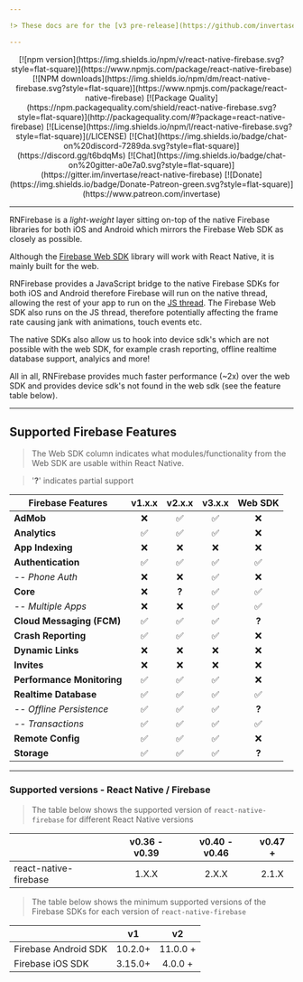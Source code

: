 ```yaml
---

!> These docs are for the [v3 pre-release](https://github.com/invertase/react-native-firebase/releases/tag/v3.0.0) version, for the currently published release version see the [v2 docs](/v2/)

---
```


<div style="text-align: center;">
[![npm version](https://img.shields.io/npm/v/react-native-firebase.svg?style=flat-square)](https://www.npmjs.com/package/react-native-firebase)
[![NPM downloads](https://img.shields.io/npm/dm/react-native-firebase.svg?style=flat-square)](https://www.npmjs.com/package/react-native-firebase)
[![Package Quality](https://npm.packagequality.com/shield/react-native-firebase.svg?style=flat-square)](http://packagequality.com/#?package=react-native-firebase)
[![License](https://img.shields.io/npm/l/react-native-firebase.svg?style=flat-square)](/LICENSE)
[![Chat](https://img.shields.io/badge/chat-on%20discord-7289da.svg?style=flat-square)](https://discord.gg/t6bdqMs)
[![Chat](https://img.shields.io/badge/chat-on%20gitter-a0e7a0.svg?style=flat-square)](https://gitter.im/invertase/react-native-firebase)
[![Donate](https://img.shields.io/badge/Donate-Patreon-green.svg?style=flat-square)](https://www.patreon.com/invertase)
</div>

---


RNFirebase is a _light-weight_ layer sitting on-top of the native Firebase libraries for both iOS and Android which mirrors the Firebase Web SDK as closely as possible.

Although the [Firebase Web SDK](https://www.npmjs.com/package/firebase) library will work with React Native, it is mainly built for the web.

RNFirebase provides a JavaScript bridge to the native Firebase SDKs for both iOS and Android therefore Firebase will run on the native thread, allowing the rest of your app to run on the [JS thread](https://facebook.github.io/react-native/docs/performance.html#javascript-frame-rate). The Firebase Web SDK also runs on the JS thread, therefore potentially affecting the frame rate causing jank with animations, touch events etc.

The native SDKs also allow us to hook into device sdk's which are not possible with the web SDK, for example crash reporting, offline realtime database support, analyics and more!

All in all, RNFirebase provides much faster performance (~2x) over the web SDK and provides device sdk's not found in the web sdk (see the feature table below).

---

## Supported Firebase Features
> The Web SDK column indicates what modules/functionality from the Web SDK are usable within React Native.


> '**?**' indicates partial support

| Firebase Features      | v1.x.x  | v2.x.x  | v3.x.x | Web SDK |
| ---------------------- | :---: | :---: | :---: | :---: |
| **AdMob**                  | ❌ | ✅ | ✅ | ❌ |
| **Analytics**              | ✅ | ✅ | ✅ | ❌ |
| **App Indexing**           | ❌ | ❌ | ❌ | ❌ |
| **Authentication**         | ✅ | ✅ | ✅ | ✅ |
| _-- Phone Auth_            | ❌ | ❌ | ✅ | ❌ |
| **Core**                   | ❌ |**?**| ✅ | ✅ |
|  _-- Multiple Apps_        | ❌ | ❌ | ✅ | ✅ |
| **Cloud Messaging (FCM)**  | ✅ | ✅ | ✅ |**?**|
| **Crash Reporting**        | ✅ | ✅ | ✅ | ❌ |
| **Dynamic Links**          | ❌ | ❌ | ❌ | ❌ |
| **Invites**                | ❌ | ❌ | ❌ | ❌ |
| **Performance Monitoring** | ✅ | ✅ | ✅ | ❌ |
| **Realtime Database**      | ✅ | ✅ | ✅ | ✅ |
| _-- Offline Persistence_   | ✅ | ✅ | ✅ |**?**|
| _-- Transactions_          | ✅ | ✅ | ✅ | ✅ |
| **Remote Config**          | ✅ | ✅ | ✅ | ❌ |
| **Storage**                | ✅ | ✅ | ✅ |**?**|

---
### Supported versions - React Native / Firebase

> The table below shows the supported version of `react-native-firebase` for different React Native versions

|                                 | v0.36 - v0.39  | v0.40 - v0.46  | v0.47 +
| ------------------------------- | :---: | :---: | :---: |
| react-native-firebase           | 1.X.X | 2.X.X | 2.1.X |

> The table below shows the minimum supported versions of the Firebase SDKs for each version of `react-native-firebase`

|                        | v1  | v2  |
| ---------------------- | :---: | :---: |
| Firebase Android SDK   | 10.2.0+ | 11.0.0 + |
| Firebase iOS SDK       | 3.15.0+ | 4.0.0 +  |
